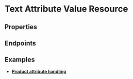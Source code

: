 # Text Attribute Value Resource

## Properties

<ResourceProperties :resource="'text_attribute_value'" :lang="'en'"/>

<ResourceScopes :resource="'text_attribute_value'"/>

## Endpoints

[//]: <> (GET ENDPOINT)
<ResourceEndpoint :resource="'text_attribute_value'" :endpoint="'get'" :lang="'en'">

<template v-slot:responseJSON>

<<< @/docs/fixtures/api/text_attribute_value/response/json/get_id.json

</template>

<template v-slot:responseXML>

<<< @/docs/fixtures/api/text_attribute_value/response/xml/get_id.xml

</template>

</ResourceEndpoint>

[//]: <> (GETCOLLECTION ENDPOINT)
<ResourceEndpoint :resource="'text_attribute_value'" :endpoint="'getCollection'" :lang="'en'">

<template v-slot:responseJSON>

<<< @/docs/fixtures/api/text_attribute_value/response/json/get_page.json

</template>

<template v-slot:responseXML>

<<< @/docs/fixtures/api/text_attribute_value/response/xml/get_page.xml

</template>

</ResourceEndpoint>

[//]: <> (POST ENDPOINT)
<ResourceEndpoint :resource="'text_attribute_value'" :endpoint="'post'" :lang="'en'">

<template v-slot:request>

<<< @/docs/fixtures/api/text_attribute_value/request/post.json

</template>

<template v-slot:responseJSON>

<<< @/docs/fixtures/api/text_attribute_value/response/json/get_id.json

</template>

<template v-slot:responseXML>

<<< @/docs/fixtures/api/text_attribute_value/response/xml/get_id.xml

</template>

</ResourceEndpoint>

[//]: <> (PUT ENDPOINT)
<ResourceEndpoint :resource="'text_attribute_value'" :endpoint="'put'" :lang="'en'">

<template v-slot:request>

<<< @/docs/fixtures/api/text_attribute_value/request/put.json

</template>

<template v-slot:responseJSON>

<<< @/docs/fixtures/api/text_attribute_value/response/json/get_id.json

</template>

<template v-slot:responseXML>

<<< @/docs/fixtures/api/text_attribute_value/response/xml/get_id.xml

</template>

</ResourceEndpoint>

[//]: <> (DELETE ENDPOINT)
<ResourceEndpoint :resource="'text_attribute_value'" :endpoint="'delete'" :lang="'en'"/>

## Examples
- [**Product attribute handling**](../development/api-examples/08_product_attribute_handling.md)
